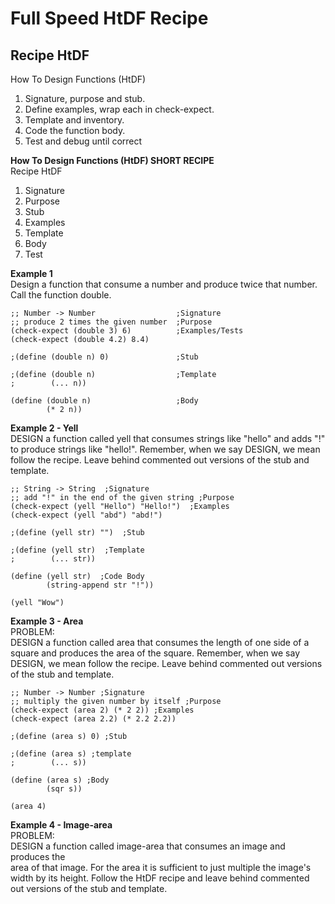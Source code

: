 # Full Speed HtDF Recipe

## **Recipe HtDF**  
How To Design Functions (HtDF)
1. Signature, purpose and stub.
2. Define examples, wrap each in check-expect.
3. Template and inventory.
4. Code the function body.
5. Test and debug until correct

**How To Design Functions (HtDF) SHORT RECIPE**  
Recipe HtDF  
1. Signature
2. Purpose
3. Stub
4. Examples
5. Template
6. Body
7. Test  

**Example 1**  
Design a function that consume a number and produce twice that number. Call the function double.  
```racket
;; Number -> Number                  ;Signature
;; produce 2 times the given number  ;Purpose
(check-expect (double 3) 6)          ;Examples/Tests
(check-expect (double 4.2) 8.4)

;(define (double n) 0)               ;Stub 

;(define (double n)                  ;Template
;        (... n))

(define (double n)                   ;Body
        (* 2 n))
```

**Example 2 - Yell**  
DESIGN a function called yell that consumes strings like "hello" and adds "!" to produce strings like "hello!". Remember, when we say DESIGN, we mean follow the recipe. 
Leave behind commented out versions of the stub and template.  
```racket
;; String -> String  ;Signature
;; add "!" in the end of the given string ;Purpose
(check-expect (yell "Hello") "Hello!")  ;Examples
(check-expect (yell "abd") "abd!")

;(define (yell str) "")  ;Stub

;(define (yell str)  ;Template
;        (... str))

(define (yell str)  ;Code Body
        (string-append str "!"))

(yell "Wow")
```
**Example 3 - Area**  
PROBLEM:  
DESIGN a function called area that consumes the length of one side of a square and produces the area of the square. 
Remember, when we say DESIGN, we mean follow the recipe. Leave behind commented out versions of the stub and template.  
```racket
;; Number -> Number ;Signature
;; multiply the given number by itself ;Purpose
(check-expect (area 2) (* 2 2)) ;Examples
(check-expect (area 2.2) (* 2.2 2.2))

;(define (area s) 0) ;Stub

;(define (area s) ;template
;        (... s))

(define (area s) ;Body
        (sqr s))

(area 4)
```
**Example 4 - Image-area**   
PROBLEM:  
DESIGN a function called image-area that consumes an image and produces the   
area of that image. For the area it is sufficient to just multiple the image's   
width by its height.  Follow the HtDF recipe and leave behind commented   
out versions of the stub and template.  

```racket

```

